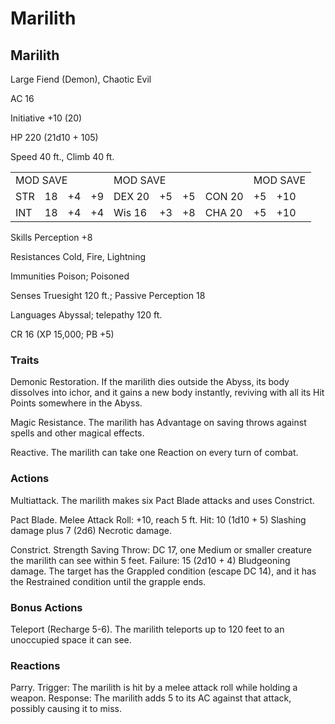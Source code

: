 # Marilith

## Marilith

Large Fiend (Demon), Chaotic Evil

AC 16

Initiative +10 (20)

HP 220 (21d10 + 105)

Speed 40 ft., Climb 40 ft.

<table><tr><td colspan="4">MOD SAVE</td><td colspan="4">MOD SAVE</td><td colspan="3">MOD SAVE</td></tr><tr><td>STR</td><td>18</td><td>+4</td><td>+9</td><td>DEX 20</td><td>+5</td><td>+5</td><td>CON 20</td><td>+5</td><td>+10</td><td></td></tr><tr><td>INT</td><td>18</td><td>+4</td><td>+4</td><td>Wis 16</td><td>+3</td><td>+8</td><td>CHA 20</td><td>+5</td><td>+10</td><td></td></tr></table>

Skills Perception +8

Resistances Cold, Fire, Lightning

Immunities Poison; Poisoned

Senses Truesight 120 ft.; Passive Perception 18

Languages Abyssal; telepathy 120 ft.

CR 16 (XP 15,000; PB +5)

### Traits

Demonic Restoration. If the marilith dies outside the Abyss, its body dissolves into ichor, and it gains a new body instantly, reviving with all its Hit Points somewhere in the Abyss.

Magic Resistance. The marilith has Advantage on saving throws against spells and other magical effects.

Reactive. The marilith can take one Reaction on every turn of combat.

### Actions

Multiattack. The marilith makes six Pact Blade attacks and uses Constrict.

Pact Blade. Melee Attack Roll: +10, reach 5 ft. Hit: 10 (1d10 + 5) Slashing damage plus 7 (2d6) Necrotic damage.

Constrict. Strength Saving Throw: DC 17, one Medium or smaller creature the marilith can see within 5 feet. Failure: 15 (2d10 + 4) Bludgeoning damage. The target has the Grappled condition (escape DC 14), and it has the Restrained condition until the grapple ends.

### Bonus Actions

Teleport (Recharge 5-6). The marilith teleports up to 120 feet to an unoccupied space it can see.

### Reactions

Parry. Trigger: The marilith is hit by a melee attack roll while holding a weapon. Response: The marilith adds 5 to its AC against that attack, possibly causing it to miss.
